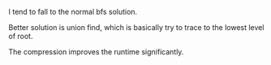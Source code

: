 I tend to fall to the normal bfs solution.

Better solution is union find, which is basically try to trace to the lowest level of root.

The compression improves the runtime significantly.
